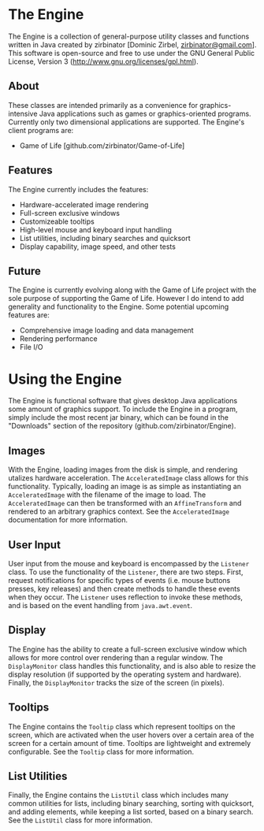 # The Engine

The Engine is a collection of general-purpose utility classes and functions written in Java created by zirbinator [Dominic Zirbel, zirbinator@gmail.com]. This software is open-source and free to use under the GNU General Public License, Version 3 (http://www.gnu.org/licenses/gpl.html).

## About

These classes are intended primarily as a convenience for graphics-intensive Java applications such as games or graphics-oriented programs. Currently only two dimensional applications are supported. The Engine's client programs are:

* Game of Life [github.com/zirbinator/Game-of-Life]

## Features

The Engine currently includes the features:

* Hardware-accelerated image rendering
* Full-screen exclusive windows
* Customizeable tooltips
* High-level mouse and keyboard input handling
* List utilities, including binary searches and quicksort
* Display capability, image speed, and other tests

## Future

The Engine is currently evolving along with the Game of Life project with the sole purpose of supporting the Game of Life. However I do intend to add generality and functionality to the Engine. Some potential upcoming features are:

* Comprehensive image loading and data management
* Rendering performance
* File I/O

# Using the Engine

The Engine is functional software that gives desktop Java applications some amount of graphics support. To include the Engine in a program, simply include the most recent jar binary, which can be found in the "Downloads" section of the repository (github.com/zirbinator/Engine).

## Images

With the Engine, loading images from the disk is simple, and rendering utalizes hardware acceleration. The `AcceleratedImage` class allows for this functionality. Typically, loading an image is as simple as instantiating an `AcceleratedImage` with the filename of the image to load. The `AcceleratedImage` can then be transformed with an `AffineTransform` and rendered to an arbitrary graphics context. See the `AcceleratedImage` documentation for more information.

## User Input

User input from the mouse and keyboard is encompassed by the `Listener` class. To use the functionality of the `Listener`, there are two steps. First, request notifications for specific types of events (i.e. mouse buttons presses, key releases) and then create methods to handle these events when they occur. The `Listener` uses reflection to invoke these methods, and is based on the event handling from `java.awt.event`.

## Display

The Engine has the ability to create a full-screen exclusive window which allows for more control over rendering than a regular window. The `DisplayMonitor` class handles this functionality, and is also able to resize the display resolution (if supported by the operating system and hardware). Finally, the `DisplayMonitor` tracks the size of the screen (in pixels).

## Tooltips

The Engine contains the `Tooltip` class which represent tooltips on the screen, which are activated when the user hovers over a certain area of the screen for a certain amount of time. Tooltips are lightweight and extremely configurable. See the `Tooltip` class for more information.

## List Utilities

Finally, the Engine contains the `ListUtil` class which includes many common utilities for lists, including binary searching, sorting with quicksort, and adding elements, while keeping a list sorted, based on a binary search. See the `ListUtil` class for more information.